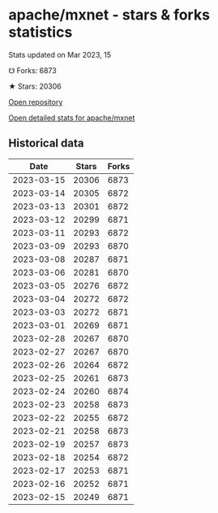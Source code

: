 # apache/mxnet - stars & forks statistics

Stats updated on Mar 2023, 15

☋ Forks: 6873

★ Stars: 20306

[Open repository](https://github.com/apache/mxnet)

[Open detailed stats for apache/mxnet](https://reviewgithub.com/rep/apache/mxnet)

## Historical data
| Date | Stars | Forks |
|------|-------|-------|
| 2023-03-15 | 20306 | 6873 | 
| 2023-03-14 | 20305 | 6872 | 
| 2023-03-13 | 20301 | 6872 | 
| 2023-03-12 | 20299 | 6871 | 
| 2023-03-11 | 20293 | 6872 | 
| 2023-03-09 | 20293 | 6870 | 
| 2023-03-08 | 20287 | 6871 | 
| 2023-03-06 | 20281 | 6870 | 
| 2023-03-05 | 20276 | 6872 | 
| 2023-03-04 | 20272 | 6872 | 
| 2023-03-03 | 20272 | 6871 | 
| 2023-03-01 | 20269 | 6871 | 
| 2023-02-28 | 20267 | 6870 | 
| 2023-02-27 | 20267 | 6870 | 
| 2023-02-26 | 20264 | 6872 | 
| 2023-02-25 | 20261 | 6873 | 
| 2023-02-24 | 20260 | 6874 | 
| 2023-02-23 | 20258 | 6873 | 
| 2023-02-22 | 20255 | 6872 | 
| 2023-02-21 | 20258 | 6873 | 
| 2023-02-19 | 20257 | 6873 | 
| 2023-02-18 | 20254 | 6872 | 
| 2023-02-17 | 20253 | 6871 | 
| 2023-02-16 | 20252 | 6871 | 
| 2023-02-15 | 20249 | 6871 | 

